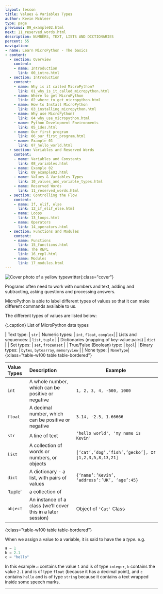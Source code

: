```yaml
---
layout: lesson
title: Values & Variables Types
author: Kevin McAleer
type: page
previous: 09_example02.html
next: 11_reserved_words.html
description: NUMBERS, TEXT, LISTS AND DICTIONARIES
percent: 55
navigation:
- name: Learn MicroPython - The basics
- content:
  - section: Overview
    content:
    - name: Introduction
      link: 00_intro.html
  - section: Introduction
    content:
    - name: Why is it called MicroPython?
      link: 01_why_is_it_called_micropython.html
    - name: Where to get MicroPython
      link: 02_where_to_get_micropython.html
    - name: How to Install MicroPython
      link: 03_installing_micropython.html
    - name: Why use MicroPython?
      link: 04_why_use_micropython.html
    - name: Python Development Environments
      link: 05_ides.html
    - name: Our first program
      link: 06_our_first_program.html
    - name: Example 01
      link: 07_hello_world.html
  - section: Variables and Reserved Words
    content:
    - name: Variables and Constants
      link: 08_variables.html
    - name: Example 02
      link: 09_example02.html
    - name: Values & Variables Types
      link: 10_values_and_variable_types.html
    - name: Reserved Words
      link: 11_reserved_words.html
  - section: Controlling the Flow
    content:
    - name: If, elif, else
      link: 12_if_elif_else.html
    - name: Loops
      link: 13_loops.html
    - name: Operators
      link: 14_operators.html
  - section: Functions and Modules
    content:
    - name: Functions
      link: 15_functions.html
    - name: The REPL
      link: 16_repl.html
    - name: Modules
      link: 17_modules.html
---
```



![Cover photo of a yellow typewritter](assets/type.jpg){:class="cover"}

Programs often need to work with numbers and text, adding and subtracting, asking questions and processing answers.

MicroPython is able to label different types of values so that it can make different commands available to us.

The different types of values are listed below:

{:.caption}
List of MicroPython data types

| Text type: | `str`
| Numeric types: | `int`, `float`, `complex`|
| Lists and sequences: | `list`, `tuple` |
| Dictionaries (mapping of key-value pairs) | `dict` |
| Set types: | `set`, `frozenset` |
| True/False (Boolean) type: | `bool`|
| Binary types: | `bytes`, `bytearray`, `memoryview` |
| None type: | `NoneType`|
{:class="table-w100 table table-bordered"}

| Value Types | Description                                                  | Example                                                |
|:------------|:-------------------------------------------------------------|--------------------------------------------------------|
| `int`       | A whole number, which can be positive or negative            | `1, 2, 3, 4, -500, 1000`                               |
| `float`     | A decimal number, which can be positive or negative          | `3.14, -2.5, 1.66666 `                                 |
| `str`       | A line of text                                               | `'hello world', 'my name is Kevin'  `                  |
| `list`      | A collection of words or numbers, or objects                 | `[‘cat’,’dog’,’fish’,’gecko’], `or `[1,2,3,5,8,13,21]` |
| `dict`      | A dictionary - a list, with pairs of values                  | `{‘name’:’Kevin’, ‘address’:’UK’, ‘age’:45} `          |
| 'tuple'     | a collection of                                              |                                                        |
| `object`    | An instance of a class (we’ll cover this in a later session) | Object of `'Cat'` Class                                |
{:class="table-w100 table table-bordered"}

When we assign a value to a variable, it is said to have the a *type*.
e.g.

```python
a = 1
b = 2.1
c = "hello"
```

In this example `a` contains the value `1` and is of type `integer`, `b` contains the value `2.1` and is of type `float` (because it has a decimal point), and `c` contains `hello` and is of type `string` because it contains a text wrapped inside some speech marks.

---